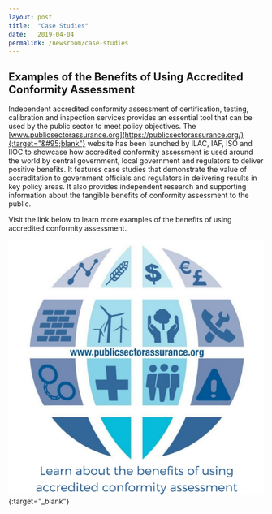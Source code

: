 ```yaml
---
layout: post
title:  "Case Studies"
date:   2019-04-04
permalink: /newsroom/case-studies
---
```


## Examples of the Benefits of Using Accredited Conformity Assessment

Independent accredited conformity assessment of certification, testing, calibration and inspection services provides an essential tool that can be used by the public sector to meet policy objectives. The [www.publicsectorassurance.org](https://publicsectorassurance.org/){:target="&#95;blank"} website has been launched by ILAC, IAF, ISO and IIOC to showcase how accredited conformity assessment is used around the world by central government, local government and regulators to deliver positive benefits. It features case studies that demonstrate the value of accreditation to government officials and regulators in delivering results in key policy areas. It also provides independent research and supporting information about the tangible benefits of conformity assessment to the public.

Visit the link below to learn more examples of the benefits of using accredited conformity assessment.

[![Public Sector Assurance](/images/press-release/documents/case-studies-public-sector-assurance.jpg)](https://publicsectorassurance.org/){:target="&#95;blank"}
